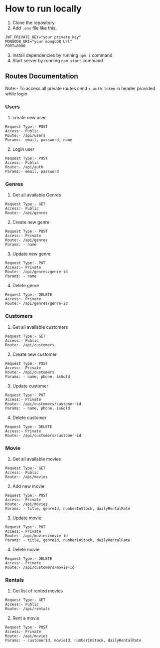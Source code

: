 # How to run locally

1. Clone the repository
2. Add `.env` file like this.

```
JWT_PRIVATE_KEY="your private key"
MONGODB_URI="your mongoDB Url"
PORT=8000
```

3. Install dependencies by running `npm i` command
4. Start server by running `npm start` command

## Routes Documentation

Note:- To access all private routes send `x-auth-token` in header provided while login

### Users

1. create new user

```
Request Type:- POST
Access:- Public
Route:- /api/users
Params:- email, password, name
```

2. Login user

```
Request Type:- POST
Access:- Public
Route:- /api/auth
Params:- email, password
```

### Genres

1. Get all available Genres

```
Request Type:- GET
Access:- Public
Route:- /api/genres
```

2. Create new genre

```
Request Type:- POST
Access:- Private
Route:- /api/genres
Params: - name
```

3. Update new genre

```
Request Type:- PUT
Access:- Private
Route:- /api/genres/genre-id
Params: - name
```

4. Delete genre

```
Request Type:- DELETE
Access:- Private
Route:- /api/genres/genre-id
```

### Customers

1. Get all available customers

```
Request Type:- GET
Access:- Public
Route:- /api/customers
```

2. Create new customer

```
Request Type:- POST
Access:- Private
Route:- /api/customers
Params: - name, phone, isGold
```

3. Update customer

```
Request Type:- PUT
Access:- Private
Route:- /api/customers/customer-id
Params: - name, phone, isGold
```

4. Delete customer

```
Request Type:- DELETE
Access:- Private
Route:- /api/customers/customer-id
```

### Movie

1. Get all available movies

```
Request Type:- GET
Access:- Public
Route:- /api/movies
```

2. Add new movie

```
Request Type:- POST
Access:- Private
Route:- /api/movies
Params: - title, genreId, numberInStock, dailyRentalRate
```

3. Update movie

```
Request Type:- PUT
Access:- Private
Route:- /api/movies/movie-id
Params: - title, genreId, numberInStock, dailyRentalRate
```

4. Delete movie

```
Request Type:- DELETE
Access:- Private
Route:- /api/customers/movie-id
```

### Rentals

1. Get list of rented movies

```
Request Type:- GET
Access:- Public
Route:- /api/rentals
```

2. Rent a movie

```
Request Type:- POST
Access:- Private
Route:- /api/movies
Params: - customerId, movieId, numberInStock, dailyRentalRate
```
